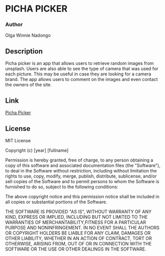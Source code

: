 # **PICHA PICKER**
###  **Author**
 Olga Winnie Nadongo
## **Description**
 Picha picker is an app that allows users to retrieve random images from unsplash. Users are also able to see the type of camera that was used for each picture. This may be useful in case they are looking for a camera brand.
 The app allows users to comment on the images and even contact the owners of the site.

 ## **Link**
[Picha Picker](https://www.example.com)

 ## **License**
 MIT License

Copyright (c) [year] [fullname]

Permission is hereby granted, free of charge, to any person obtaining a copy of this software and associated documentation files (the "Software"), to deal in the Software without restriction, including without limitation the rights to use, copy, modify, merge, publish, distribute, sublicense, and/or sell copies of the Software and to permit persons to whom the Software is furnished to do so, subject to the following conditions:

The above copyright notice and this permission notice shall be included in all copies or substantial portions of the Software.

THE SOFTWARE IS PROVIDED "AS IS", WITHOUT WARRANTY OF ANY KIND, EXPRESS OR IMPLIED, INCLUDING BUT NOT LIMITED TO THE WARRANTIES OF MERCHANTABILITY,FITNESS FOR A PARTICULAR PURPOSE AND NONINFRINGEMENT. IN NO EVENT SHALL THE AUTHORS OR COPYRIGHT HOLDERS BE LIABLE FOR ANY CLAIM, DAMAGES OR OTHER LIABILITY, WHETHER IN AN ACTION OF CONTRACT, TORT OR OTHERWISE, ARISING FROM, OUT OF OR IN CONNECTION WITH THE SOFTWARE OR THE USE OR OTHER DEALINGS IN THE SOFTWARE.